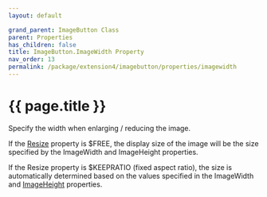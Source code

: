 ```yaml
---
layout: default

grand_parent: ImageButton Class
parent: Properties
has_children: false
title: ImageButton.ImageWidth Property
nav_order: 13
permalink: /package/extension4/imagebutton/properties/imagewidth
---
```

# {{ page.title }}

Specify the width when enlarging / reducing the image.

If the <a href="/package/extension4/imagebutton/properties/resize">Resize</a> property is $FREE, the display size of the image will be the size specified by the ImageWidth and ImageHeight properties.

If the Resize property is $KEEPRATIO (fixed aspect ratio), the size is automatically determined based on the values specified in the ImageWidth and <a href="/package/extension4/imagebutton/properties/imageheight">ImageHeight</a> properties.